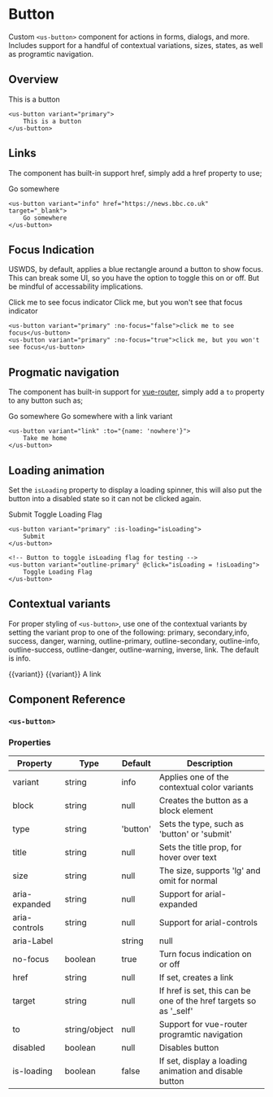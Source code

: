 # Button

Custom `<us-button>` component for actions in forms, dialogs, and more. Includes support for a handful of contextual variations, sizes, states, as well as programtic navigation.

## Overview

<us-button variant="primary" class="mt-4">This is a button</us-button>

``` vue
<us-button variant="primary">
    This is a button
</us-button>
```

## Links

The component has built-in support href, simply add a href property to use;

<us-button variant="info" href="https://news.bbc.co.uk" target="_blank" class="mb-1">Go somewhere</us-button>

``` vue
<us-button variant="info" href="https://news.bbc.co.uk" target="_blank">
    Go somewhere
</us-button>
```

## Focus Indication

USWDS, by default, applies a blue rectangle around a button to show focus. This can break some UI, so you have the option to toggle this on or off. But be mindful of accessability implications.

<div class="mt-3 mb-3">
<us-button variant="primary" :no-focus="false">Click me to see focus indicator</us-button>
<us-button variant="primary" :no-focus="true">Click me, but you won't see that focus indicator</us-button>
</div>

``` vue
<us-button variant="primary" :no-focus="false">click me to see focus</us-button>
<us-button variant="primary" :no-focus="true">click me, but you won't see focus</us-button>
```

## Progmatic navigation

The component has built-in support for [vue-router](https://router.vuejs.org/), simply add a `to` property to any button such as;

<div class="mt-3 mb-3">
<us-button variant="danger" :to="{name: 'nowhere'}" class="mb-1">Go somewhere</us-button>
<us-button variant="link" :to="{name: 'nowhere'}" class="mb-1">Go somewhere with a link variant</us-button>
</div>

``` vue
<us-button variant="link" :to="{name: 'nowhere'}">
    Take me home
</us-button>
```


## Loading animation

Set the `isLoading` property to display a loading spinner, this will also put the button into a disabled state so it can not be clicked again.

<div class="mt-3 mb-3">
<us-button variant="primary" :is-loading="isLoading">Submit</us-button>
<us-button variant="outline-primary" @click="isLoading = !isLoading">Toggle Loading Flag</us-button>
</div>

``` vue
<us-button variant="primary" :is-loading="isLoading">
    Submit
</us-button>

<!-- Button to toggle isLoading flag for testing -->
<us-button variant="outline-primary" @click="isLoading = !isLoading">
    Toggle Loading Flag
</us-button>
```

## Contextual variants

For proper styling of `<us-button>`, use one of the contextual variants by setting the variant prop to one of the following: primary,
secondary,info, success, danger, warning, outline-primary, outline-secondary, outline-info, outline-success, outline-danger,
outline-warning, inverse, link. The default is info.

<div class="mt-3 mb-3">
    <span v-for="(variant,index) in btnVariants" :key="index">
        <us-button :variant="variant" class="mb-1">{{variant}}</us-button>
    </span>
    <span v-for="(variant,index) in btnVariants" :key="index">
        <us-button :variant="`outline-${variant}`" class="mb-1">{{variant}}</us-button>
    </span>    
    <us-button variant="link" class="mb-1">A link</us-button>
</div>

## Component Reference

### `<us-button>`

### Properties 

| Property | Type  | Default | Description |
| -------- | ----- | ------- | ----------- | 
| variant  | string | info | Applies one of the contextual color variants |
| block | string | null | Creates the button as a block element |
| type | string | 'button' | Sets the type, such as 'button' or 'submit'
| title | string | null | Sets the title prop, for hover over text  |
| size | string | null | The size, supports 'lg' and omit for normal |
| aria-expanded | string | null | Support for arial-expanded |
| aria-controls | string | null | Support for arial-controls |
| aria-Label | | string  | null | Support for arial-label |
| no-focus | boolean | true | Turn focus indication on or off |
| href | string | null | If set, creates a link |
| target | string  | null | If href is set, this can be one of the href targets so as '_self' |
| to | string/object | null | Support for vue-router programtic navigation |
| disabled | boolean | null | Disables button |
| is-loading | boolean | false | If set, display a loading animation and disable button |

<script>
export default {
    data() {
        return {
            isLoading: true,
            btnVariants: [
                'primary',
                'secondary',
                'info',
                'success',
                'danger',
                'warning',
                'light',
                'dark'
            ]
        };
    }
}
</script>